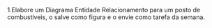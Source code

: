 1.Elabore um Diagrama Entidade Relacionamento para um posto de combustíveis, o salve como figura e o envie como tarefa da semana.
